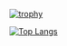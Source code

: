

[![trophy](https://github-profile-trophy.vercel.app/?username=DotBlossom&theme=onedark)](https://github.com/ryo-ma/github-profile-trophy)




[![Top Langs](https://github-readme-stats.vercel.app/api/top-langs/?username=DotBlossom)](https://github.com/anuraghazra/github-readme-stats)
